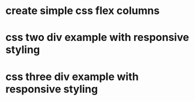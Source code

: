 # create simple css flex columns
# css two div example with responsive styling
# css three div example with responsive styling
